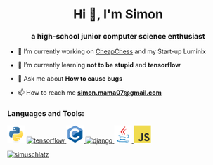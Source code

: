 <h1 align="center">Hi 👋, I'm Simon</h1>
<h3 align="center">a high-school junior computer science enthusiast</h3>

- 🔭 I’m currently working on [CheapChess](https://github.com/Simuschlatz/CheapChess) and my Start-up Luminix

- 🌱 I’m currently learning **not to be stupid** and **tensorflow**

- 💬 Ask me about **How to cause bugs**

- 📫 How to reach me **simon.mama07@gmail.com**


<h3 align="left">Languages and Tools:</h3>
<p align="left">
<img src="https://raw.githubusercontent.com/devicons/devicon/master/icons/python/python-original.svg" alt="python" width="40" height="40"/> </a> <a href="https://www.tensorflow.org" target="_blank" rel="noreferrer"> <img src="https://www.vectorlogo.zone/logos/tensorflow/tensorflow-icon.svg" alt="tensorflow" width="40" height="40"/> </a>
<a href="https://www.cprogramming.com/" target="_blank" rel="noreferrer"> <img src="https://raw.githubusercontent.com/devicons/devicon/master/icons/c/c-original.svg" alt="c" width="40" height="40"/> </a> <a href="https://www.djangoproject.com/" target="_blank" rel="noreferrer"> <img src="https://cdn.worldvectorlogo.com/logos/django.svg" alt="django" width="40" height="40"/> </a> <a href="https://www.java.com" target="_blank" rel="noreferrer"> <img src="https://raw.githubusercontent.com/devicons/devicon/master/icons/java/java-original.svg" alt="java" width="40" height="40"/> </a> <a href="https://developer.mozilla.org/en-US/docs/Web/JavaScript" target="_blank" rel="noreferrer"> <img src="https://raw.githubusercontent.com/devicons/devicon/master/icons/javascript/javascript-original.svg" alt="javascript" width="40" height="40"/> </a> <a href="https://www.python.org" target="_blank" rel="noreferrer"> 
<p><img align="center" src="https://github-readme-stats.vercel.app/api/top-langs?username=simuschlatz&show_icons=true&locale=en&layout=compact&theme=tokyonight" alt="simuschlatz" /></p>
